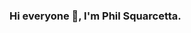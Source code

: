### Hi everyone 👋, I'm Phil Squarcetta.  

<!--
**PhilSquares/PhilSquares** is a ✨ _special_ ✨ repository because its `README.md` (this file) appears on your GitHub profile.

Here are some ideas to get you started:

- 🔭 I’m currently working on multiple side projects involving Web Development and other courses through Udemy, LinkedIn Learning, and YouTube Coding Bootcamps. 
- 👯 I’m looking to collaborate with other content creators. 
- 📫 How to reach me: 
LinkedIn: https://www.linkedin.com/in/phillip-squarcetta/
Email: Phillip.Squarcetta@gmail.com
- ⚡ Fun fact: I love gaming 💻 and playing guitar 🎸. 
-->
